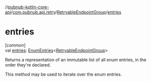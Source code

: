 //[pubnub-kotlin-core-api](../../../index.md)/[com.pubnub.api.retry](../index.md)/[RetryableEndpointGroup](index.md)/[entries](entries.md)

# entries

[common]\
val [entries](entries.md): [EnumEntries](https://kotlinlang.org/api/latest/jvm/stdlib/kotlin.enums/-enum-entries/index.html)&lt;[RetryableEndpointGroup](index.md)&gt;

Returns a representation of an immutable list of all enum entries, in the order they're declared.

This method may be used to iterate over the enum entries.
